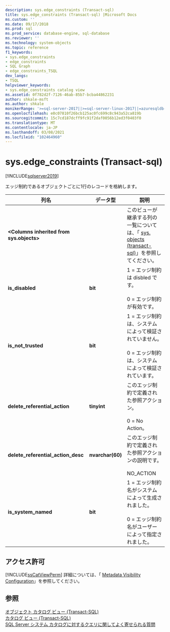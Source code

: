 ```yaml
---
description: sys.edge_constraints (Transact-sql)
title: sys.edge_constraints (Transact-sql) |Microsoft Docs
ms.custom: ''
ms.date: 09/17/2018
ms.prod: sql
ms.prod_service: database-engine, sql-database
ms.reviewer: ''
ms.technology: system-objects
ms.topic: reference
f1_keywords:
- sys.edge_constraints
- edge_constraints
- SQL Graph
- edge_constraints_TSQL
dev_langs:
- TSQL
helpviewer_keywords:
- sys.edge_constraints catalog view
ms.assetid: 0f782d2f-7126-46ab-85b7-bcba44862231
author: shkale-msft
ms.author: shkale
monikerRange: '>=sql-server-2017||>=sql-server-linux-2017||=azuresqldb-mi-current'
ms.openlocfilehash: e0c07810f26bcb125ac0fc699c8c943a52ca819b
ms.sourcegitcommit: 15c7cd187dcff9fc91f2daf0056b12ed3f0403f0
ms.translationtype: MT
ms.contentlocale: ja-JP
ms.lasthandoff: 03/08/2021
ms.locfileid: "102464960"
---
```

# <a name="sysedge_constraints-transact-sql"></a>sys.edge_constraints (Transact-sql)
[!INCLUDE[sqlserver2019](../../includes/applies-to-version/sqlserver2019.md)]

エッジ制約であるオブジェクトごとに1行のレコードを格納します。 
  
|列名|データ型|説明|  
|-----------------|---------------|-----------------|  
|**\<Columns inherited from sys.objects>**||このビューが継承する列の一覧については、「 [sys. objects &#40;transact-sql&#41;](../../relational-databases/system-catalog-views/sys-objects-transact-sql.md)」を参照してください。|  
|**is_disabled**|**bit**|1 = エッジ制約は disbled です。<br /><br /> 0 = エッジ制約が有効です。|  
|**is_not_trusted**|**bit**|1 = エッジ制約は、システムによって検証されていません。<br /><br /> 0 = エッジ制約は、システムによって検証されています。|  
|**delete_referential_action**|**tinyint**|このエッジ制約で定義された参照アクション。<br /><br />0 = No Action。|  
|**delete_referential_action_desc**|**nvarchar(60)**|このエッジ制約で定義された参照アクションの説明です。<br /><br />NO_ACTION|  
|**is_system_named**|**bit**|1 = エッジ制約名がシステムによって生成されました。<br /><br />0 = エッジ制約名がユーザーによって指定されました。|  
  
## <a name="permissions"></a>アクセス許可  
 [!INCLUDE[ssCatViewPerm](../../includes/sscatviewperm-md.md)] 詳細については、「 [Metadata Visibility Configuration](../../relational-databases/security/metadata-visibility-configuration.md)」を参照してください。  
  
## <a name="see-also"></a>参照  
 [オブジェクト カタログ ビュー &#40;Transact-SQL&#41;](../../relational-databases/system-catalog-views/object-catalog-views-transact-sql.md)   
 [カタログ ビュー &#40;Transact-SQL&#41;](../../relational-databases/system-catalog-views/catalog-views-transact-sql.md)   
 [SQL Server システム カタログに対するクエリに関してよく寄せられる質問](../../relational-databases/system-catalog-views/querying-the-sql-server-system-catalog-faq.yml)  
  
  
